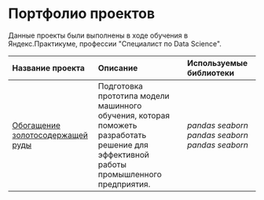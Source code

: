 # Портфолио проектов

Данные проекты были выполнены в ходе обучения в Яндекс.Практикуме, профессии "Специалист по Data Science".

| Название проекта | Описание | Используемые библиотеки | 
| :---------------------- | :---------------------- | :---------------------- |
| [Обогащение золотосодержащей руды](gold_recovery) | Подготовка прототипа модели машинного обучения, которая поможеть разработать решение для эффективной работы промышленного предприятия.| *pandas* *seaborn* *pandas* *seaborn* *pandas* *seaborn* |
